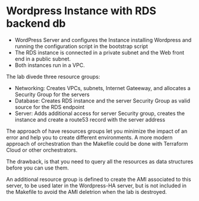 # Wordpress Instance with RDS backend db

- WordPress Server and configures the Instance installing Wordpress and running the configuration script in the bootstrap script
- The RDS instance is connected in a private subnet and the Web front end in a public subnet.
- Both instances run in a VPC.

The lab divede three resource groups:
* Networking: Creates VPCs, subnets, Internet Gateeway, and allocates a Security Group for the servers
* Database: Creates RDS instance and the server Security Group as valid source for the RDS endpoint
* Server: Adds additional access for server Security group, creates the instance and create a route53 record with the server address

The approach of have resources groups let you minimize the impact of an error and help you to create different environments. A more modern approach of orchestration than the Makefile could be done with Terraform Cloud or other orchestrators.

The drawback, is that you need to query all the resources as data structures before you can use them.

An additional resource group is defined to create the AMI associated to this server, to be used later in the Wordpress-HA server, but is not included in the Makefile to avoid the AMI deletrion when the lab is destroyed. 